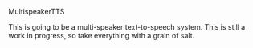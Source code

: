 MultispeakerTTS

This is going to be a multi-speaker text-to-speech system.  This is still a work in progress, so take everything with a grain of salt.
